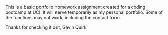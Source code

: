 This is a basic portfolio homework assignment created for a coding bootcamp at UCI. It will serve temporarily as my personal portfolio.
Some of the functions may not work, including the contact form. 

Thanks for checking it out,
  Gavin Quirk
